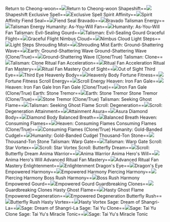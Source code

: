 Return to Cheong\-woon==<img src="upload/mxd/Hoyoung/Skill Return to Cheong-woon.png"/>Return to Cheong-woon
Shapeshift==<img src="upload/mxd/Hoyoung/Skill Shapeshift.png"/>Shapeshift
Exclusive Spell==<img src="upload/mxd/Hoyoung/Skill Exclusive Spell (Anima).png"/>Exclusive Spell
Spirit Affinity==<img src="upload/mxd/Hoyoung/Skill Spirit Affinity.png"/>Spirit Affinity
Fiend Seal==<img src="upload/mxd/Hoyoung/Skill Fiend Seal.png"/>Fiend Seal
Bravado==<img src="upload/mxd/Hoyoung/Skill Bravado.png"/>Bravado
Talisman Energy==<img src="upload/mxd/Hoyoung/Skill Talisman Energy.png"/>Talisman Energy
Humanity: As\-You\-Will Fan==<img src="upload/mxd/Hoyoung/Skill Humanity As-You-Will Fan.png"/>Humanity: As-You-Will Fan
Talisman: Evil\-Sealing Gourd==<img src="upload/mxd/Hoyoung/Skill Talisman Evil-Sealing Gourd.png"/>Talisman: Evil-Sealing Gourd
Graceful Flight==<img src="upload/mxd/Hoyoung/Skill Graceful Flight.png"/>Graceful Flight
Nimbus Cloud==<img src="upload/mxd/Hoyoung/Skill Nimbus Cloud.png"/>Nimbus Cloud
Light Steps==<img src="upload/mxd/Hoyoung/Skill Light Steps.png"/>Light Steps
Shrouding Mist==<img src="upload/mxd/Hoyoung/Skill Shrouding Mist.png"/>Shrouding Mist
Earth: Ground\-Shattering Wave==<img src="upload/mxd/Hoyoung/Skill Earth Ground-Shattering Wave.png"/>Earth: Ground-Shattering Wave
Ground\-Shattering Wave (Clone/True)==<img src="upload/mxd/Hoyoung/Skill Ground-Shattering Wave (Clone-True).png"/>Ground-Shattering Wave (Clone/True)
Talisman: Clone==<img src="upload/mxd/Hoyoung/Skill Talisman Clone.png"/>Talisman: Clone
Ritual Fan Acceleration==<img src="upload/mxd/Hoyoung/Skill Ritual Fan Acceleration.png"/>Ritual Fan Acceleration
Ritual Fan Mastery==<img src="upload/mxd/Hoyoung/Skill Ritual Fan Mastery.png"/>Ritual Fan Mastery
Out of Sight==<img src="upload/mxd/Hoyoung/Skill Out of Sight.png"/>Out of Sight
Third Eye==<img src="upload/mxd/Hoyoung/Skill Third Eye (Hoyoung).png"/>Third Eye
Heavenly Body==<img src="upload/mxd/Hoyoung/Skill Heavenly Body.png"/>Heavenly Body
Fortune Fitness==<img src="upload/mxd/Hoyoung/Skill Physical Training.png"/>Fortune Fitness
Scroll Energy==<img src="upload/mxd/Hoyoung/Skill Scroll Energy.png"/>Scroll Energy
Heaven: Iron Fan Gale==<img src="upload/mxd/Hoyoung/Skill Heaven Iron Fan Gale.png"/>Heaven: Iron Fan Gale
Iron Fan Gale (Clone/True)==<img src="upload/mxd/Hoyoung/Skill Iron Fan Gale (Clone-True).png"/>Iron Fan Gale (Clone/True)
Earth: Stone Tremor==<img src="upload/mxd/Hoyoung/Skill Earth Stone Tremor.png"/>Earth: Stone Tremor
Stone Tremor (Clone/True)==<img src="upload/mxd/Hoyoung/Skill Stone Tremor (Clone-True).png"/>Stone Tremor (Clone/True)
Talisman: Seeking Ghost Flame==<img src="upload/mxd/Hoyoung/Skill Talisman Seeking Ghost Flame.png"/>Talisman: Seeking Ghost Flame
Scroll: Degeneration==<img src="upload/mxd/Hoyoung/Skill Scroll Degeneration.png"/>Scroll: Degeneration
Attainment==<img src="upload/mxd/Hoyoung/Skill Attainment.png"/>Attainment
Asura==<img src="upload/mxd/Hoyoung/Skill Asura.png"/>Asura
Diamond Body==<img src="upload/mxd/Hoyoung/Skill Diamond Body.png"/>Diamond Body
Balanced Breath==<img src="upload/mxd/Hoyoung/Skill Balanced Breath.png"/>Balanced Breath
Heaven: Consuming Flames==<img src="upload/mxd/Hoyoung/Skill Heaven Consuming Flames.png"/>Heaven: Consuming Flames
Consuming Flames (Clone/True)==<img src="upload/mxd/Hoyoung/Skill Consuming Flames (Clone-True).png"/>Consuming Flames (Clone/True)
Humanity: Gold\-Banded Cudgel==<img src="upload/mxd/Hoyoung/Skill Humanity Gold-Banded Cudgel.png"/>Humanity: Gold-Banded Cudgel
Thousand\-Ton Stone==<img src="upload/mxd/Hoyoung/Skill Thousand-Ton Stone.png"/>Thousand-Ton Stone
Talisman: Warp Gate==<img src="upload/mxd/Hoyoung/Skill Talisman Warp Gate.png"/>Talisman: Warp Gate
Scroll: Star Vortex==<img src="upload/mxd/Hoyoung/Skill Scroll Star Vortex.png"/>Scroll: Star Vortex
Scroll: Butterfly Dream==<img src="upload/mxd/Hoyoung/Skill Scroll Butterfly Dream.png"/>Scroll: Butterfly Dream
Anima Warrior==<img src="upload/mxd/Hoyoung/Skill Anima Warrior.png"/>Anima Warrior
Anima Hero\'s Will==<img src="upload/mxd/Hoyoung/Skill Anima Hero's Will.png"/>Anima Hero's Will
Advanced Ritual Fan Mastery==<img src="upload/mxd/Hoyoung/Skill Advanced Ritual Fan Mastery.png"/>Advanced Ritual Fan Mastery
Enlightenment==<img src="upload/mxd/Hoyoung/Skill Enlightenment.png"/>Enlightenment
Dragon\'s Eye==<img src="upload/mxd/Hoyoung/Skill Dragon's Eye.png"/>Dragon's Eye
Empowered Harmony==<img src="upload/mxd/Hoyoung/Skill Empowered Harmony.png"/>Empowered Harmony
Piercing Harmony==<img src="upload/mxd/Hoyoung/Skill Piercing Harmony.png"/>Piercing Harmony
Boss Rush Harmony==<img src="upload/mxd/Hoyoung/Skill Boss Rush Harmony.png"/>Boss Rush Harmony
Empowered Gourd==<img src="upload/mxd/Hoyoung/Skill Empowered Gourd.png"/>Empowered Gourd
Guardbreaking Clones==<img src="upload/mxd/Hoyoung/Skill Guardbreaking Clones.png"/>Guardbreaking Clones
Hasty Ghost Flame==<img src="upload/mxd/Hoyoung/Skill Hasty Ghost Flame.png"/>Hasty Ghost Flame
Empowered Degeneration==<img src="upload/mxd/Hoyoung/Skill Empowered Degeneration.png"/>Empowered Degeneration
Butterfly Rush==<img src="upload/mxd/Hoyoung/Skill Butterfly Rush.png"/>Butterfly Rush
Hasty Vortex==<img src="upload/mxd/Hoyoung/Skill Hasty Vortex.png"/>Hasty Vortex
Sage: Dream of Shangri\-La==<img src="upload/mxd/Hoyoung/Skill Sage Dream of Shangri-La.png"/>Sage: Dream of Shangri-La
Sage: Tai Yu Clone==<img src="upload/mxd/Hoyoung/Skill Sage Tai Yu Clone.png"/>Sage: Tai Yu Clone
Sage: Tai Yu\'s Miracle Tonic==<img src="upload/mxd/Hoyoung/Skill Sage Tai Yu's Miracle Tonic.png"/>Sage: Tai Yu's Miracle Tonic
